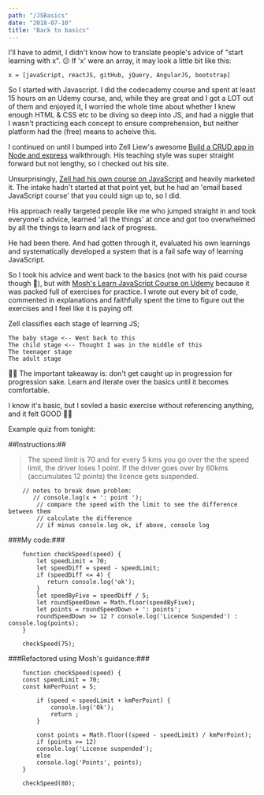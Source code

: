 ```yaml
---
path: "/JSBasics"
date: "2018-07-10"
title: "Back to basics"
---
```


I'll have to admit, I didn't know how to translate people's advice of "start learning with x". &#128533;  If 'x' were an array, it may look a little bit like this:

`x = [javaScript, reactJS, gitHub, jQuery, AngularJS, bootstrap]`

So I started with Javascript.  I did the codecademy course and spent at least 15 hours on an Udemy course, and, while they are great and I got a LOT out of them and enjoyed it, I worried the whole time about whether I knew enough HTML & CSS etc to be diving so deep into JS, and had a niggle that I wasn't practicing each concept to ensure comprehension, but neither platform had the (free) means to acheive this.

I continued on until I bumped into Zell Liew's awesome [Build a CRUD app in Node and express](https://zellwk.com/blog/crud-express-mongodb/) walkthrough.  His teaching style was super straight forward but not lengthy, so I checked out his site.

Unsurprisingly, [Zell had his own course on JavaScript](https://learnjavascript.today/) and heavily marketed it.  The intake hadn't started at that point yet, but he had an 'email based JavaScript course' that you could sign up to, so I did.

His approach really targeted people like me who jumped straight in and took everyone's advice, learned 'all the things' at once and got too overwhelmed by all the things to learn and lack of progress.

He had been there.  And had gotten through it, evaluated his own learnings and systematically developed a system that is a fail safe way of learning JavaScript.

So I took his advice and went back to the basics (not with his paid course though 🙇‍), but with [Mosh's Learn JavaScript Course on Udemy](https://www.udemy.com/javascript-basics-for-beginners/learn) because it was packed full of exercises for practice.  I wrote out every bit of code, commented in explanations and faithfully spent the time to figure out the exercises and I feel like it is paying off.

Zell classifies each stage of learning JS;

    The baby stage <-- Went back to this
    The child stage <-- Thought I was in the middle of this
    The teenager stage
    The adult stage
    
&#128077;&#127996; The important takeaway is: don't get caught up in progression for progression sake. Learn and iterate over the basics until it becomes comfortable.

I know it's basic, but I sovled a basic exercise without referencing anything, and it felt GOOD &#9996;&#127996;

Example quiz from tonight:

##Instructions:##

>The speed limit is 70 and for every 5 kms you go over the the speed limit, the driver loses 1 point.
If the driver goes over by 60kms (accumulates 12 points) the licence gets suspended.

        // notes to break down problem:
           // console.log(x + ': point ');
            // compare the speed with the limit to see the difference between them
            // calculate the difference
            // if minus console.log ok, if above, console log 
###My code:###

        function checkSpeed(speed) {
            let speedLimit = 70;
            let speedDiff = speed - speedLimit; 
            if (speedDiff <= 4) {
               return console.log('ok');
            }
            let speedByFive = speedDiff / 5;
            let roundSpeedDown = Math.floor(speedByFive);
            let points = roundSpeedDown + ': points';
            roundSpeedDown >= 12 ? console.log('Licence Suspended') : console.log(points);
        }

        checkSpeed(75);


###Refactored using Mosh's guidance:###

        function checkSpeed(speed) {
        const speedLimit = 70;
        const kmPerPoint = 5;

            if (speed < speedLimit + kmPerPoint) {
                console.log('Ok');
                return ;
            }

            const points = Math.floor((speed - speedLimit) / kmPerPoint);
            if (points >= 12)
            console.log('License suspended');
            else
            console.log('Points', points);
        }

        checkSpeed(80);



